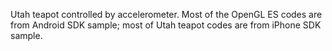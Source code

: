 Utah teapot controlled by accelerometer. Most of the OpenGL ES codes are from Android SDK sample; most of Utah teapot codes are from iPhone SDK sample.